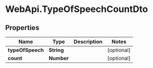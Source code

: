 # WebApi.TypeOfSpeechCountDto

## Properties
Name | Type | Description | Notes
------------ | ------------- | ------------- | -------------
**typeOfSpeech** | **String** |  | [optional] 
**count** | **Number** |  | [optional] 
